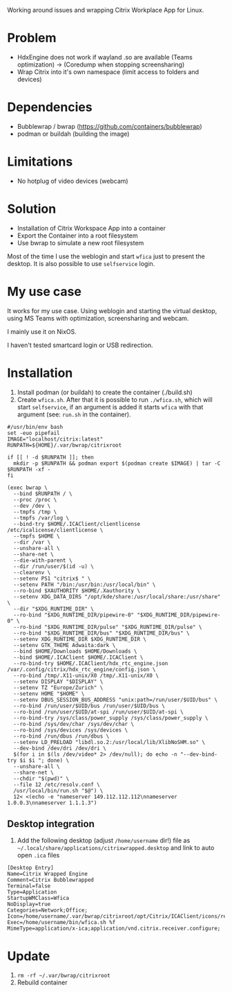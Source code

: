 Working around issues and wrapping Citrix Workplace App for Linux.


# Problem

- HdxEngine does not work if wayland .so are available (Teams optimization) → (Coredump when stopping screensharing)
- Wrap Citrix into it's own namespace (limit access to folders and devices)

# Dependencies

- Bubblewrap / bwrap (https://github.com/containers/bubblewrap)
- podman or buildah (building the image)

# Limitations

- No hotplug of video devices (webcam)

# Solution

- Installation of Citrix Workspace App into a container
- Export the Container into a root filesystem
- Use bwrap to simulate a new root filesystem

Most of the time I use the weblogin and start `wfica` just to present the desktop. It is also possible to use `selfservice` login.

# My use case

It works for my use case. Using weblogin and starting the virtual desktop, using MS Teams with optimization, screensharing and webcam.

I mainly use it on NixOS.

I haven't tested smartcard login or USB redirection.

# Installation

1. Install podman (or buildah) to create the container (./build.sh)
2. Create `wfica.sh`. After that it is possible to run `./wfica.sh`, which will start `selfservice`, if an argument is added it starts `wfica` with that argument (see: `run.sh` in the container).

```
#/usr/bin/env bash
set -euo pipefail
IMAGE="localhost/citrix:latest"
RUNPATH=${HOME}/.var/bwrap/citrixroot

if [[ ! -d $RUNPATH ]]; then
  mkdir -p $RUNPATH && podman export $(podman create $IMAGE) | tar -C $RUNPATH -xf -
fi

(exec bwrap \
  --bind $RUNPATH / \
  --proc /proc \
  --dev /dev \
  --tmpfs /tmp \
  --tmpfs /var/log \
  --bind-try $HOME/.ICAClient/clientlicense /etc/icalicense/clientlicense \
  --tmpfs $HOME \
  --dir /var \
  --unshare-all \
  --share-net \
  --die-with-parent \
  --dir /run/user/$(id -u) \
  --clearenv \
  --setenv PS1 "citrix$ " \
  --setenv PATH "/bin:/usr/bin:/usr/local/bin" \
  --ro-bind $XAUTHORITY $HOME/.Xauthority \
  --setenv XDG_DATA_DIRS "/opt/kde/share:/usr/local/share:/usr/share" \
  --dir "$XDG_RUNTIME_DIR" \
  --ro-bind "$XDG_RUNTIME_DIR/pipewire-0" "$XDG_RUNTIME_DIR/pipewire-0" \
  --ro-bind "$XDG_RUNTIME_DIR/pulse" "$XDG_RUNTIME_DIR/pulse" \
  --ro-bind "$XDG_RUNTIME_DIR/bus" "$XDG_RUNTIME_DIR/bus" \
  --setenv XDG_RUNTIME_DIR $XDG_RUNTIME_DIR \
  --setenv GTK_THEME Adwaita:dark \
  --bind $HOME/Downloads $HOME/Downloads \
  --bind $HOME/.ICAClient $HOME/.ICAClient \
  --ro-bind-try $HOME/.ICAClient/hdx_rtc_engine.json /var/.config/citrix/hdx_rtc_engine/config.json \
  --ro-bind /tmp/.X11-unix/X0 /tmp/.X11-unix/X0 \
  --setenv DISPLAY "$DISPLAY" \
  --setenv TZ "Europe/Zurich" \
  --setenv HOME "$HOME" \
  --setenv DBUS_SESSION_BUS_ADDRESS "unix:path=/run/user/$UID/bus" \
  --ro-bind /run/user/$UID/bus /run/user/$UID/bus \
  --ro-bind /run/user/$UID/at-spi /run/user/$UID/at-spi \
  --ro-bind-try /sys/class/power_supply /sys/class/power_supply \
  --ro-bind /sys/dev/char /sys/dev/char \
  --ro-bind /sys/devices /sys/devices \
  --ro-bind /run/dbus /run/dbus \
  --setenv LD_PRELOAD "libdl.so.2:/usr/local/lib/XlibNoSHM.so" \
  --dev-bind /dev/dri /dev/dri \
  $(for i in $(ls /dev/video* 2> /dev/null); do echo -n "--dev-bind-try $i $i "; done) \
  --unshare-all \
  --share-net \
  --chdir "$(pwd)" \
  --file 12 /etc/resolv.conf \
  /usr/local/bin/run.sh "$@") \
  12< <(echo -e "nameserver 149.112.112.112\nnameserver 1.0.0.3\nnameserver 1.1.1.3")
```

## Desktop integration

1. Add the following desktop (adjust `/home/username` dir!) file as `~/.local/share/applications/citrixwrapped.desktop` and link to auto open `.ica` files

```
[Desktop Entry]
Name=Citrix Wrapped Engine
Comment=Citrix Bubblewrapped
Terminal=false
Type=Application
StartupWMClass=Wfica
NoDisplay=true
Categories=Network;Office;
Icon=/home/username/.var/bwrap/citrixroot/opt/Citrix/ICAClient/icons/receiver.png
Exec=/home/username/bin/wfica.sh %f
MimeType=application/x-ica;application/vnd.citrix.receiver.configure;
```

# Update

1. `rm -rf ~/.var/bwrap/citrixroot`
2. Rebuild container
